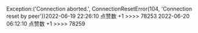 Exception:('Connection aborted.', ConnectionResetError(104, 'Connection reset by peer'))2022-06-19  22:26:10   点赞数 +1 >>>> 78253
2022-06-20  06:12:10   点赞数 +1 >>>> 78259
